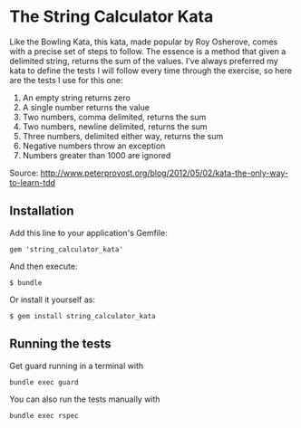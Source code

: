 # The String Calculator Kata

Like the Bowling Kata, this kata, made popular by Roy Osherove, comes with a precise set of steps to follow. The essence is a method that given a delimited string, returns the sum of the values. I’ve always preferred my kata to define the tests I will follow every time through the exercise, so here are the tests I use for this one:

1. An empty string returns zero
2. A single number returns the value
3. Two numbers, comma delimited, returns the sum
4. Two numbers, newline delimited, returns the sum
5. Three numbers, delimited either way, returns the sum
6. Negative numbers throw an exception
7. Numbers greater than 1000 are ignored

Source: http://www.peterprovost.org/blog/2012/05/02/kata-the-only-way-to-learn-tdd

## Installation

Add this line to your application's Gemfile:

    gem 'string_calculator_kata'

And then execute:

    $ bundle

Or install it yourself as:

    $ gem install string_calculator_kata

## Running the tests

Get guard running in a terminal with 

```
bundle exec guard
```

You can also run the tests manually with

```
bundle exec rspec
```
